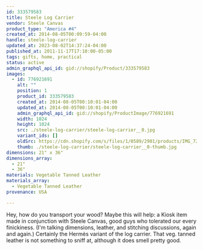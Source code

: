```yaml
---
id: 333579583
title: Steele Log Carrier
vendor: Steele Canvas
product_type: "America #4"
created_at: 2014-08-05T00:09:59-04:00
handle: steele-log-carrier
updated_at: 2023-08-02T14:37:24-04:00
published_at: 2011-11-17T17:10:00-05:00
tags: gifts, home, practical
status: active
admin_graphql_api_id: gid://shopify/Product/333579583
images:
  - id: 776921691
    alt: ""
    position: 1
    product_id: 333579583
    created_at: 2014-08-05T00:10:01-04:00
    updated_at: 2014-08-05T00:10:01-04:00
    admin_graphql_api_id: gid://shopify/ProductImage/776921691
    width: 1024
    height: 1024
    src: ./steele-log-carrier/steele-log-carrier__0.jpg
    variant_ids: []
    oldSrc: https://cdn.shopify.com/s/files/1/0589/2901/products/IMG_7235.jpeg?v=1407211801
    thumb: ./steele-log-carrier/steele-log-carrier__0-thumb.jpg
dimensions: 21" x 36"
dimensions_array:
  - 21"
  - 36"
materials: Vegetable Tanned Leather
materials_array:
  - Vegetable Tanned Leather
provenance: USA

---
```


Hey, how do you transport your wood? Maybe this will help: a Kiosk item made in conjunction with Steele Canvas, good guys who tolerated our every finickiness. (I'm talking dimensions, leather, and stitching discussions, again and again.) Certainly the Hermès variant of the log carrier. That veg. tanned leather is not something to sniff at, although it does smell pretty good.